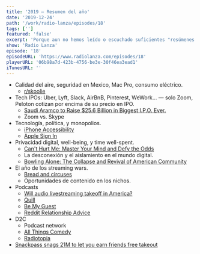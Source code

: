 ```yaml
---
title: '2019 — Resumen del año'
date: '2019-12-24'
path: '/work/radio-lanza/episodes/18'
tags: ['']
featured: 'false'
excerpt: 'Porque aun no hemos leído o escuchado suficientes "resúmenes del año", en Radio Lanza queremos contribuir a esta conversación y añadir más leña al fuego. Este episodio cubre nuestra particular visión retrospectiva de 2019 — un resumen de los temas que más hemos hablado y nuestras opiniones más relevantes.'
show: 'Radio Lanza'
episode: '18'
episodeURL: 'https://www.radiolanza.com/episodes/18'
playerURL: '06b98a7d-423b-4756-be3e-30f46ea3ead1'
iTunesURL: ''
---
```


- Calidad del aire, seguridad en Mexico, Mac Pro, consumo eléctrico.
  - [r/skoolie](https://www.reddit.com/r/skoolie/)
- Tech IPOs: Uber, Lyft, Slack, AirBnB, Pinterest, WeWork... — solo Zoom, Peloton cotizan por encima de su precio en IPO.
  - [Saudi Aramco to Raise \$25.6 Billion in Biggest I.P.O. Ever.](https://www.nytimes.com/2019/12/05/business/energy-environment/saudi-aramco-ipo.html)
  - Zoom vs. Skype
- Tecnología, política, y monopolios.
  - [iPhone Accessibility](https://www.apple.com/accessibility/iphone/)
  - [Apple Sign In](https://support.apple.com/en-us/HT210318)
- Privacidad digital, well-being, y time well-spent.
  - [Can't Hurt Me: Master Your Mind and Defy the Odds](https://www.amazon.com/dp/B07KKP62FW/)
  - La desconexión y el aislamiento en el mundo digital.
  - [Bowling Alone: The Collapse and Revival of American Community](https://www.amazon.com/dp/0743203046/)
- El año de los streaming wars.
  - [Bread and circuses](https://en.wikipedia.org/wiki/Bread_and_circuses)
  - Oportunidades de contenido en los nichos.
- Podcasts
  - [Will audio livestreaming takeoff in America?](https://techcrunch.com/2019/12/20/will-audio-livestreaming-take-off-in-america/)
  - [Quill](https://www.quillit.io/)
  - [Be My Guest](https://www.bemyguest.fm/)
  - [Reddit Relationship Advice](https://anchor.fm/reddit-rel-advice)
- D2C
  - Podcast network
  - [All Things Comedy](https://allthingscomedy.com/podcasts)
  - [Radiotopia](https://www.radiotopia.fm/podcasts)
- [Snackpass snags 21M to let you earn friends free takeout](https://techcrunch.com/2019/12/19/snackpass/)
